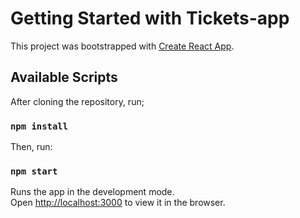 # Getting Started with Tickets-app

This project was bootstrapped with [Create React App](https://github.com/facebook/create-react-app).

## Available Scripts

After cloning the repository, run;

### `npm install`

Then, run:

### `npm start`

Runs the app in the development mode.\
Open [http://localhost:3000](http://localhost:3000) to view it in the browser.
